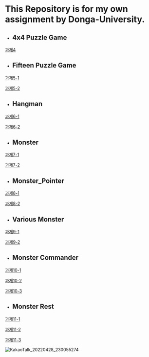 # This Repository is for my own assignment by Donga-University.
* ## 4x4 Puzzle Game

[과제4](https://github.com/Lee-Hyeon-Min/CPP-Programing-Exercises/tree/main/%EA%B3%BC%EC%A0%9C/Week4_Homework)

* ## Fifteen Puzzle Game

[과제5-1](https://github.com/Lee-Hyeon-Min/CPP-Programing-Exercises/tree/main/%EA%B3%BC%EC%A0%9C/Week5_Homework1)

[과제5-2](https://github.com/Lee-Hyeon-Min/CPP-Programing-Exercises/tree/main/%EA%B3%BC%EC%A0%9C/Week5_Homework2)

* ## Hangman

[과제6-1](https://github.com/Lee-Hyeon-Min/CPP-Programing-Exercises/tree/main/%EA%B3%BC%EC%A0%9C/Week6_Homework1)

[과제6-2](https://github.com/Lee-Hyeon-Min/CPP-Programing-Exercises/tree/main/%EA%B3%BC%EC%A0%9C/Week6_Homework2)

* ## Monster

[과제7-1](https://github.com/Lee-Hyeon-Min/CPP-Programing-Exercises/tree/main/%EA%B3%BC%EC%A0%9C/Week7_Homework1)

[과제7-2](https://github.com/Lee-Hyeon-Min/CPP-Programing-Exercises/tree/main/%EA%B3%BC%EC%A0%9C/Week7_Homework2)

* ## Monster_Pointer

[과제8-1](https://github.com/Lee-Hyeon-Min/CPP-Programing-Exercises/tree/main/%EA%B3%BC%EC%A0%9C/Week8_Homework1)

[과제8-2](https://github.com/Lee-Hyeon-Min/CPP-Programing-Exercises/tree/main/%EA%B3%BC%EC%A0%9C/Week8_Homework2)

* ## Various Monster

[과제9-1](https://github.com/Lee-Hyeon-Min/CPP-Programing-Exercises/tree/main/%EA%B3%BC%EC%A0%9C/Week9_Homework1)

[과제9-2](https://github.com/Lee-Hyeon-Min/CPP-Programing-Exercises/tree/main/%EA%B3%BC%EC%A0%9C/Week9_Homework2)

* ## Monster Commander

[과제10-1](https://github.com/Lee-Hyeon-Min/CPP-Programing-Exercises/tree/main/%EA%B3%BC%EC%A0%9C/Week10_Homework1)

[과제10-2](https://github.com/Lee-Hyeon-Min/CPP-Programing-Exercises/tree/main/%EA%B3%BC%EC%A0%9C/Week10_Homework2)

[과제10-3](https://github.com/Lee-Hyeon-Min/CPP-Programing-Exercises/tree/main/%EA%B3%BC%EC%A0%9C/Week10_Homework3)

* ## Monster Rest

[과제11-1](https://github.com/Lee-Hyeon-Min/CPP-Programing-Exercises/tree/main/%EA%B3%BC%EC%A0%9C/Week11_Homework1)

[과제11-2](https://github.com/Lee-Hyeon-Min/CPP-Programing-Exercises/tree/main/%EA%B3%BC%EC%A0%9C/Week11_Homework2)

[과제11-3](https://github.com/Lee-Hyeon-Min/CPP-Programing-Exercises/tree/main/%EA%B3%BC%EC%A0%9C/Week11_Homework3)

![KakaoTalk_20220428_230055274](https://user-images.githubusercontent.com/59655095/165769909-37096b45-9c86-4577-8ae9-93793f084d32.gif)

